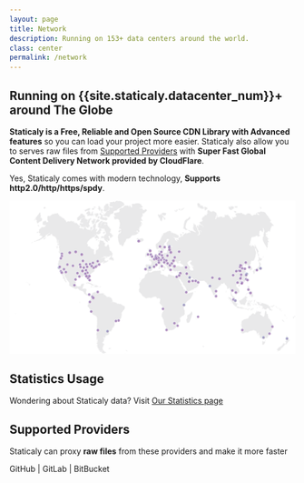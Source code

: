 ```yaml
---
layout: page
title: Network
description: Running on 153+ data centers around the world.
class: center
permalink: /network
---
```


## Running on {{site.staticaly.datacenter_num}}+ around The Globe

**Staticaly is a Free, Reliable and Open Source CDN Library with Advanced features** so you can load your project more easier. Staticaly also allow you to serves raw files from [Supported Providers](#supported-providers) with **Super Fast Global Content Delivery Network provided by CloudFlare**.

Yes, Staticaly comes with modern technology, **Supports http2.0/http/https/spdy**.

![Network Map](/static/images/network_152.png)

## Statistics Usage

<p class="lead">Wondering about Staticaly data? Visit <a href="/stats">Our Statistics page</a></p>

## Supported Providers

<p class="lead">Staticaly can proxy <strong>raw files</strong> from these providers and make it more faster</p>

GitHub \| GitLab \| BitBucket
